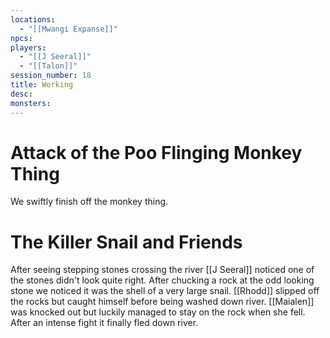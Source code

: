 ```yaml
---
locations:
  - "[[Mwangi Expanse]]"
npcs: 
players:
  - "[[J Seeral]]"
  - "[[Talon]]"
session_number: 18
title: Working
desc: 
monsters:
---
```

# Attack of the Poo Flinging Monkey Thing
We swiftly finish off the monkey thing.

# The Killer Snail and Friends
After seeing stepping stones crossing the river [[J Seeral]] noticed one of the stones didn't look quite right.  After chucking a rock at the odd looking stone we noticed it was the shell of a very large snail.  [[Rhodd]] slipped off the rocks but caught himself before being washed down river.  [[Maialen]] was knocked out but luckily managed to stay on the rock when she fell. After an intense fight it finally fled down river.

